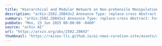 ```yaml
---
title: "Hierarchical and Modular Network on Non-prehensile Manipulation in General Environments"
description: "arXiv:2502.20843v2 Announce Type: replace-cross Abstract: For robots to operate in general environments like households, they must be able to perform non-prehensile manipulation actions such as toppling and rolling to manipulate ungraspable objects. However, prior works on non-prehensile manipulation cannot yet generalize across environments with diverse geometries. The main challenge lies in adapting to varying environmental constraints: within a cabinet, the robot must avoid walls and ceilings; to lift objects to the top of a step, the robot must account for the step's pose and extent. While deep reinforcement learning (RL) has demonstrated impressive success in non-prehensile manipulation, accounting for such variability presents a challenge for the generalist policy, as it must learn diverse strategies for each new combination of constraints. To address this, we propose a modular and reconfigurable architecture that adaptively reconfigures network modules based on task requirements. To capture the geometric variability in environments, we extend the contact-based object representation (CORN) to environment geometries, and propose a procedural algorithm for generating diverse environments to train our agent. Taken together, the resulting policy can zero-shot transfer to novel real-world environments and objects despite training entirely within a simulator. We additionally release a simulation-based benchmark featuring nine digital twins of real-world scenes with 353 objects to facilitate non-prehensile manipulation research in realistic domains."
summary: "arXiv:2502.20843v2 Announce Type: replace-cross Abstract: For robots to operate in general environments like households, they must be able to perform non-prehensile manipulation actions such as toppling and rolling to manipulate ungraspable objects. However, prior works on non-prehensile manipulation cannot yet generalize across environments with diverse geometries. The main challenge lies in adapting to varying environmental constraints: within a cabinet, the robot must avoid walls and ceilings; to lift objects to the top of a step, the robot must account for the step's pose and extent. While deep reinforcement learning (RL) has demonstrated impressive success in non-prehensile manipulation, accounting for such variability presents a challenge for the generalist policy, as it must learn diverse strategies for each new combination of constraints. To address this, we propose a modular and reconfigurable architecture that adaptively reconfigures network modules based on task requirements. To capture the geometric variability in environments, we extend the contact-based object representation (CORN) to environment geometries, and propose a procedural algorithm for generating diverse environments to train our agent. Taken together, the resulting policy can zero-shot transfer to novel real-world environments and objects despite training entirely within a simulator. We additionally release a simulation-based benchmark featuring nine digital twins of real-world scenes with 353 objects to facilitate non-prehensile manipulation research in realistic domains."
pubDate: "Mon, 23 Jun 2025 00:00:00 -0400"
source: "arXiv AI"
url: "https://arxiv.org/abs/2502.20843"
thumbnail: "https://raisex-llc.github.io/ai-news-curation-site/assets/arxiv.png"
---
```


